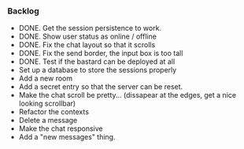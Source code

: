 ### Backlog

- DONE. Get the session persistence to work.
- DONE. Show user status as online / offline
- DONE. Fix the chat layout so that it scrolls
- DONE. Fix the send border, the input box is too tall
- DONE. Test if the bastard can be deployed at all
- Set up a database to store the sessions properly
- Add a new room
- Add a secret entry so that the server can be reset.
- Make the chat scroll be pretty... (dissapear at the edges, get a nice looking scrollbar)
- Refactor the contexts
- Delete a message
- Make the chat responsive
- Add a "new messages" thing.
